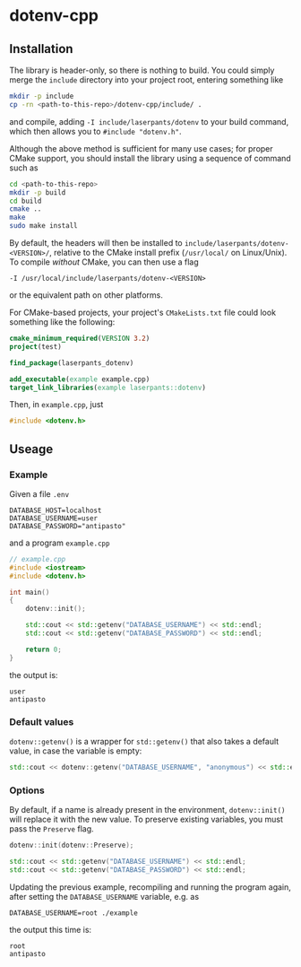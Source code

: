 # dotenv-cpp

## Installation

The library is header-only, so there is nothing to build. You could simply merge the `include` directory into your project root, entering something like 

```bash
mkdir -p include
cp -rn <path-to-this-repo>/dotenv-cpp/include/ .
```

and compile, adding `-I include/laserpants/dotenv` to your build command, which then allows you to `#include "dotenv.h"`.

Although the above method is sufficient for many use cases; for proper CMake support, you should install the library using a sequence of command such as

```bash
cd <path-to-this-repo>
mkdir -p build
cd build
cmake ..
make
sudo make install
```

By default, the headers will then be installed to `include/laserpants/dotenv-<VERSION>/`, relative to the CMake install prefix (`/usr/local/` on Linux/Unix). To compile *without* CMake, you can then use a flag

```
-I /usr/local/include/laserpants/dotenv-<VERSION>
```

or the equivalent path on other platforms. 

For CMake-based projects, your project's `CMakeLists.txt` file could look something like the following:

```cmake
cmake_minimum_required(VERSION 3.2)
project(test)

find_package(laserpants_dotenv)

add_executable(example example.cpp)
target_link_libraries(example laserpants::dotenv)
```

Then, in `example.cpp`, just

```cpp
#include <dotenv.h>
```

## Useage

### Example

Given a file `.env`

```shell
DATABASE_HOST=localhost
DATABASE_USERNAME=user
DATABASE_PASSWORD="antipasto"
```

and a program `example.cpp`

```cpp
// example.cpp
#include <iostream>
#include <dotenv.h>

int main()
{
    dotenv::init();

    std::cout << std::getenv("DATABASE_USERNAME") << std::endl;
    std::cout << std::getenv("DATABASE_PASSWORD") << std::endl;

    return 0;
}
```

the output is:

```
user
antipasto
```

### Default values

`dotenv::getenv()` is a wrapper for `std::getenv()` that also takes a default value, in case the variable is empty:

```cpp
std::cout << dotenv::getenv("DATABASE_USERNAME", "anonymous") << std::endl;
```

### Options

By default, if a name is already present in the environment, `dotenv::init()` will replace it with the new value. To preserve existing variables, you must pass the `Preserve` flag.

```cpp
dotenv::init(dotenv::Preserve);

std::cout << std::getenv("DATABASE_USERNAME") << std::endl;
std::cout << std::getenv("DATABASE_PASSWORD") << std::endl;
```

Updating the previous example, recompiling and running the program again, after setting the `DATABASE_USERNAME` variable, e.g. as

```
DATABASE_USERNAME=root ./example
```

the output this time is:

```
root
antipasto
```
